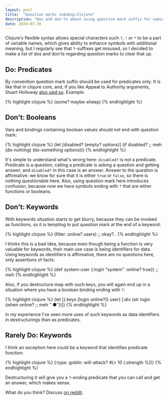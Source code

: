 ```yaml
---
layout: post
title:  "Question marks in&nbsp;Clojure"
description: "Dos and don'ts about using question mark suffix for naming things in Clojure"
date: 2019-03-30
---
```


Clojure's flexible syntax allows special characters such `?`, `!` or `*` to be a part of variable names, which gives ability to enhance symbols with additional meaning, but I regularly see that `?`-suffixes get misused, so I decided to make a list of dos and don'ts regarding question marks to clear that up.

## Do: Predicates

By convention question mark suffix should be used for predicates only. It is like that in clojure core, and, if you like Appeal to Authority arguments, Stuart Holloway [also said so](https://groups.google.com/d/msg/clojure/IdSGKwTYqPU/QC0udWGuLMQJ). Example:

{% highlight clojure %}
(some? maybe-sheep)
{% endhighlight %}

## Don't: Booleans

Vars and bindings containing boolean values should not end with question mark:

{% highlight clojure %}
(let [disabled? (empty? options)]
  (if disabled? ;; meh
    (do-nothing)
    (do-something options)))
{% endhighlight %}

It's simple to understand what's wrong here: `disabled?` is not a predicate. Predicate is a question, calling a predicate is asking a question and getting answer, and `disabled?` in this case is an answer. Answer to the question is affirmative: we know for sure that it is either `true` or `false`, so there is nothing questionable here. Also, using question mark here introduces confusion, because now we have symbols ending with `?` that are either functions or booleans.

## Don't: Keywords

With keywords situation starts to get blurry, because they can be invoked as functions, so it is tempting to put question mark at the end of a keyword:

{% highlight clojure %}
(filter :online? users) ;; okay?..
{% endhighlight %}

I thinks this is a bad idea, because even though being a function is very valuable for keywords, their main use case is being identifiers for data. Using keywords as identifiers is affirmative, there are no questions here, only assertions of facts:

{% highlight clojure %}
(def system-user
  {:login "system"
   :online? true}) ;; meh
{% endhighlight %}

Also, if you destructure map with such keys, you will again end up in a situation where you have a boolean binding ending with `?`:

{% highlight clojure %}
(let [{:keys [login online?]} user]
  [:div (str login 
             (when online? ;; meh
               " ●"))])
{% endhighlight %}

In my experience I've seen more uses of such keywords as data identifiers in destructurings than as predicates.

## Rarely Do: Keywords

I think an exception here could be a keyword that identifies predicate function:

{% highlight clojure %}
{:type :goblin
 :will-attack? #(> 10 (:strength %))}
{% endhighlight %}

Destructuring it will give you a `?`-ending predicate that you can call and get an answer, which makes sense.

What do you think? Discuss [on reddit](https://www.reddit.com/r/Clojure/comments/b7db39/question_marks_in_clojure/).